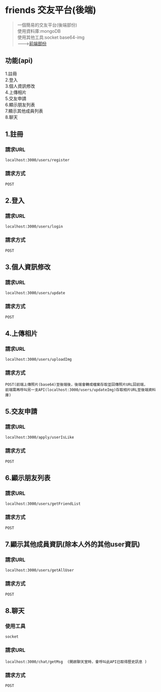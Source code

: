 # friends 交友平台(後端)

> 一個簡易的交友平台(後端部份)   
> 使用資料庫:mongoDB  
> 使用其他工具:socket base64-img  
> --->[前端部份](https://github.com/a50316y/proj-friends-web)  

## 功能(api)
1.註冊  
2.登入  
3.個人資訊修改  
4.上傳相片  
5.交友申請  
6.顯示朋友列表    
7.顯示其他成員列表    
8.聊天  


## 1.註冊

### 請求URL
```
localhost:3000/users/register
```
### 請求方式
```
POST
```
## 2.登入

### 請求URL
```
localhost:3000/users/login
```
### 請求方式
```
POST
```

## 3.個人資訊修改 

### 請求URL
```
localhost:3000/users/update
```
### 請求方式
```
POST
```
## 4.上傳相片  

### 請求URL
```
localhost:3000/users/uploadImg
```
### 請求方式
```
POST(前端上傳照片(base64)至後端後，後端會轉成檔案存取並回傳照片URL回前端，
前端需再呼叫另一支API(localhost:3000/users/updateImg)存取相片URL至後端資料庫)  

```
## 5.交友申請  

### 請求URL
```
localhost:3000/apply/userIsLike
```
### 請求方式
```
POST  
```
## 6.顯示朋友列表  

### 請求URL
```
localhost:3000/users/getFriendList
```
### 請求方式
```
POST  
```
## 7.顯示其他成員資訊(除本人外的其他user資訊)  

### 請求URL
```
localhost:3000/users/getAllUser
```
### 請求方式
```
POST  
```
## 8.聊天  
### 使用工具
```
socket
```
### 請求URL
``` 
localhost:3000/chat/getMsg  (開啟聊天室時，會呼叫此API已取得歷史訊息 )   
```
### 請求方式
```
POST  
```  
